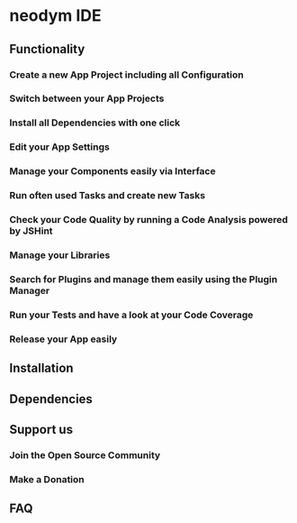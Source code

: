 # neodym IDE

## Functionality

### Create a new App Project including all Configuration

### Switch between your App Projects

### Install all Dependencies with one click

### Edit your App Settings

### Manage your Components easily via Interface

### Run often used Tasks and create new Tasks

### Check your Code Quality by running a Code Analysis powered by JSHint

### Manage your Libraries

### Search for Plugins and manage them easily using the Plugin Manager

### Run your Tests and have a look at your Code Coverage

### Release your App easily

## Installation

## Dependencies

## Support us
### Join the Open Source Community
### Make a Donation

## FAQ 
